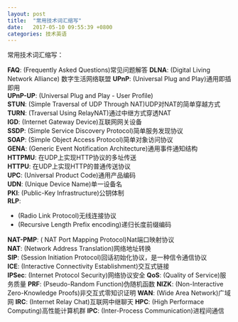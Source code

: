 ```yaml
---
layout: post
title:  "常用技术词汇缩写"
date:   2017-05-10 09:55:39 +0800
categories: 技术英语
---
```



常用技术词汇缩写：

**FAQ**: (Frequently Asked Questions)常见问题解答
**DLNA**: (Digital Living Network Alliance) 数字生活网络联盟
**UPnP**: (Universal Plug and Play)通用即插即用  
**UPnP-UP**: (Universal Plug and Play - User Profile)  
**STUN**: (Simple Traversal of UDP Through NAT)UDP对NAT的简单穿越方式  
**TURN**: (Traversal Using RelayNAT)通过中继方式穿透NAT  
**IGD**: (Internet Gateway Device)互联网网关设备  
**SSDP**: (Simple Service Discovery Protocol)简单服务发现协议  
**SOAP**: (Simple Object Access Protocol)简单对象访问协议  
**GENA**: (Generic Event Notification Architecture)通用事件通知结构  
**HTTPMU**: 在UDP上实现HTTP协议的多址传送  
**HTTPU**: 在UDP上实现HTTP的普通传送协议  
**UPC**: (Universal Product Code)通用产品编码  
**UDN**: (Unique Device Name)单一设备名  
**PKI**: (Public-Key Infrastructure)公钥体制  
**RLP**:
- (Radio Link Protocol)无线连接协议
- (Recursive Length Prefix encoding)递归长度前缀编码  

**NAT-PMP**: ( NAT Port Mapping Protocol)Nat端口映射协议  
**NAT**: (Network Address Translation)网络地址转换  
**SIP**: (Session Initiation Protocol)回话初始化协议，是一种信令通信协议  
**ICE**: (Interactive Connectivity Establishment)交互式链接  
**IPSec**: (Internet Protocol Security)网络协议安全
**QoS**: (Quality of Service)服务质量
**PRF**: (Pseudo-Random Function)伪随机函数
**NIZK**: (Non-Interactive Zero-Knowledge Proofs)非交互式零知识证明
**WAN**: (Wide Area Network)广域网
**IRC**: (Internet Relay Chat)互联网中继聊天
**HPC**: (High Performace Computing)高性能计算机群
**IPC**: (Inter-Process Communication)进程间通信
